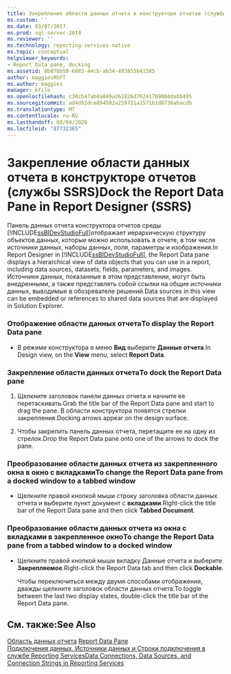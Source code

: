 ```yaml
---
title: Закрепление области данных отчета в конструкторе отчетов (службы SSRS) | Документы Майкрософт
ms.custom: ''
ms.date: 03/07/2017
ms.prod: sql-server-2014
ms.reviewer: ''
ms.technology: reporting-services-native
ms.topic: conceptual
helpviewer_keywords:
- Report Data pane, docking
ms.assetid: 8b87bb59-6083-44cb-ab34-493855b41585
author: maggiesMSFT
ms.author: maggies
manager: kfile
ms.openlocfilehash: c30cb47ab4a849a261826d762417b9004dabb495
ms.sourcegitcommit: ad4d92dce894592a259721a1571b1d8736abacdb
ms.translationtype: MT
ms.contentlocale: ru-RU
ms.lasthandoff: 08/04/2020
ms.locfileid: "87732365"
---
```

# <a name="dock-the-report-data-pane-in-report-designer-ssrs"></a><span data-ttu-id="59234-102">Закрепление области данных отчета в конструкторе отчетов (службы SSRS)</span><span class="sxs-lookup"><span data-stu-id="59234-102">Dock the Report Data Pane in Report Designer (SSRS)</span></span>
  <span data-ttu-id="59234-103">Панель данных отчета конструктора отчетов среды [!INCLUDE[ssBIDevStudioFull](../../includes/ssbidevstudiofull-md.md)]отображает иерархическую структуру объектов данных, которые можно использовать в отчете, в том числе источники данных, наборы данных, поля, параметры и изображения.</span><span class="sxs-lookup"><span data-stu-id="59234-103">In Report Designer in [!INCLUDE[ssBIDevStudioFull](../../includes/ssbidevstudiofull-md.md)], the Report Data pane displays a hierarchical view of data objects that you can use in a report, including data sources, datasets, fields, parameters, and images.</span></span> <span data-ttu-id="59234-104">Источники данных, показанные в этом представлении, могут быть внедренными, а также представлять собой ссылки на общие источники данных, выводимые в обозревателе решений.</span><span class="sxs-lookup"><span data-stu-id="59234-104">Data sources in this view can be embedded or references to shared data sources that are displayed in Solution Explorer.</span></span>  
  
### <a name="to-display-the-report-data-pane"></a><span data-ttu-id="59234-105">Отображение области данных отчета</span><span class="sxs-lookup"><span data-stu-id="59234-105">To display the Report Data pane</span></span>  
  
-   <span data-ttu-id="59234-106">В режиме конструктора в меню **Вид** выберите **Данные отчета**.</span><span class="sxs-lookup"><span data-stu-id="59234-106">In Design view, on the **View** menu, select **Report Data**.</span></span>  
  
### <a name="to-dock-the-report-data-pane"></a><span data-ttu-id="59234-107">Закрепление области данных отчета</span><span class="sxs-lookup"><span data-stu-id="59234-107">To dock the Report Data pane</span></span>  
  
1.  <span data-ttu-id="59234-108">Щелкните заголовок панели данных отчета и начните ее перетаскивать.</span><span class="sxs-lookup"><span data-stu-id="59234-108">Grab the title bar of the Report Data pane and start to drag the pane.</span></span> <span data-ttu-id="59234-109">В области конструктора появятся стрелки закрепления.</span><span class="sxs-lookup"><span data-stu-id="59234-109">Docking arrows appear on the design surface.</span></span>  
  
2.  <span data-ttu-id="59234-110">Чтобы закрепить панель данных отчета, перетащите ее на одну из стрелок.</span><span class="sxs-lookup"><span data-stu-id="59234-110">Drop the Report Data pane onto one of the arrows to dock the pane.</span></span>  
  
### <a name="to-change-the-report-data-pane-from-a-docked-window-to-a-tabbed-window"></a><span data-ttu-id="59234-111">Преобразование области данных отчета из закрепленного окна в окно с вкладками</span><span class="sxs-lookup"><span data-stu-id="59234-111">To change the Report Data pane from a docked window to a tabbed window</span></span>  
  
-   <span data-ttu-id="59234-112">Щелкните правой кнопкой мыши строку заголовка области данных отчета и выберите пункт документ с **вкладками**.</span><span class="sxs-lookup"><span data-stu-id="59234-112">Right-click the title bar of the Report Data pane and then click **Tabbed Document**.</span></span>  
  
### <a name="to-change-the-report-data-pane-from-a-tabbed-window-to-a-docked-window"></a><span data-ttu-id="59234-113">Преобразование области данных отчета из окна с вкладками в закрепленное окно</span><span class="sxs-lookup"><span data-stu-id="59234-113">To change the Report Data pane from a tabbed window to a docked window</span></span>  
  
-   <span data-ttu-id="59234-114">Щелкните правой кнопкой мыши вкладку Данные отчета и выберите **Закрепляемое**.</span><span class="sxs-lookup"><span data-stu-id="59234-114">Right-click the Report Data tab and then click **Dockable**.</span></span>  
  
     <span data-ttu-id="59234-115">Чтобы переключиться между двумя способами отображения, дважды щелкните заголовок области данных отчета.</span><span class="sxs-lookup"><span data-stu-id="59234-115">To toggle between the last two display states, double-click the title bar of the Report Data pane.</span></span>  
  
## <a name="see-also"></a><span data-ttu-id="59234-116">См. также:</span><span class="sxs-lookup"><span data-stu-id="59234-116">See Also</span></span>  
 <span data-ttu-id="59234-117">[Область данных отчета](../report-data/report-data-pane.md) </span><span class="sxs-lookup"><span data-stu-id="59234-117">[Report Data Pane](../report-data/report-data-pane.md) </span></span>  
 [<span data-ttu-id="59234-118">Подключения данных, Источники данных и Строки подключения в службе Reporting Services</span><span class="sxs-lookup"><span data-stu-id="59234-118">Data Connections, Data Sources, and Connection Strings in Reporting Services</span></span>](../data-connections-data-sources-and-connection-strings-in-reporting-services.md)  
  
  
